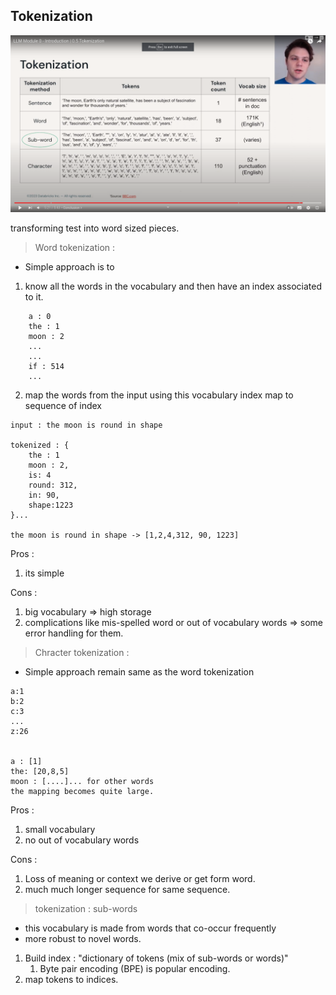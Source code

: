 ## Tokenization

![llm tokenization schemes](./005_llm_tokenization_schemes.png)

transforming test into word sized pieces.

> Word tokenization :

- Simple approach is to 

1. know all the words in the vocabulary and then have an index associated to it. 
```
    a : 0
    the : 1
    moon : 2
    ...
    ...
    if : 514
    ...

```
2. map the words from the input using this vocabulary index map to sequence of index
```
input : the moon is round in shape

tokenized : {
    the : 1
    moon : 2,
    is: 4
    round: 312,
    in: 90,
    shape:1223
}...

the moon is round in shape -> [1,2,4,312, 90, 1223]

```

Pros :

1. its simple

Cons : 
1. big vocabulary => high storage
2. complications like mis-spelled word or out of vocabulary words => some error handling for them.


> Chracter tokenization :

- Simple approach remain same as the word tokenization

```
a:1
b:2
c:3
...
z:26


a : [1]
the: [20,8,5]
moon : [....]... for other words 
the mapping becomes quite large.
```
Pros : 

1. small vocabulary
2. no out of vocabulary words

Cons :

1. Loss of meaning or context we derive or get form word.
2. much much longer sequence for same sequence.

> tokenization : sub-words

- this vocabulary is made from words that co-occur frequently
- more robust to novel words.

1. Build index : "dictionary of tokens (mix of sub-words or words)"
   1. Byte pair encoding (BPE) is popular encoding.
2. map tokens to indices.

